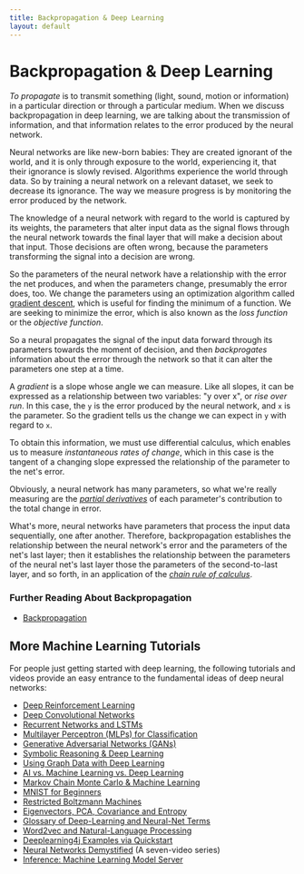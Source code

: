 ```yaml
---
title: Backpropagation & Deep Learning
layout: default
---
```


# Backpropagation & Deep Learning

*To propagate* is to transmit something (light, sound, motion or information) in a particular direction or through a particular medium. When we discuss backpropagation in deep learning, we are talking about the transmission of information, and that information relates to the error produced by the neural network. 

Neural networks are like new-born babies: They are created ignorant of the world, and it is only through exposure to the world, experiencing it, that their ignorance is slowly revised. Algorithms experience the world through data. So by training a neural network on a relevant dataset, we seek to decrease its ignorance. The way we measure progress is by monitoring the error produced by the network. 

The knowledge of a neural network with regard to the world is captured by its weights, the parameters that alter input data as the signal flows through the neural network towards the final layer that will make a decision about that input. Those decisions are often wrong, because the parameters transforming the signal into a decision are wrong. 

So the parameters of the neural network have a relationship with the error the net produces, and when the parameters change, presumably the error does, too. We change the parameters using an optimization algorithm called [gradient descent](https://en.wikipedia.org/wiki/Gradient_descent), which is useful for finding the minimum of a function. We are seeking to minimize the error, which is also known as the *loss function* or the *objective function*.

So a neural propagates the signal of the input data forward through its parameters towards the moment of decision, and then *backprogates* information about the error through the network so that it can alter the parameters one step at a time. 

A *gradient* is a slope whose angle we can measure. Like all slopes, it can be expressed as a relationship between two variables: "y over x", or *rise over run*. In this case, the `y` is the error produced by the neural network, and `x` is the parameter. So the gradient tells us the change we can expect in `y` with regard to `x`. 

To obtain this information, we must use differential calculus, which enables us to measure *instantaneous rates of change*, which in this case is the tangent of a changing slope expressed the relationship of the parameter to the net's error. 

Obviously, a neural network has many parameters, so what we're really measuring are the *[partial derivatives](https://en.wikipedia.org/wiki/Partial_derivative)* of each parameter's contribution to the total change in error. 

What's more, neural networks have parameters that process the input data sequentially, one after another. Therefore, backpropagation establishes the relationship between the neural network's error and the parameters of the net's last layer; then it establishes the relationship between the parameters of the neural net's last layer those the parameters of the second-to-last layer, and so forth, in an application of the *[chain rule of calculus](https://en.wikipedia.org/wiki/Chain_rule)*. 

### Further Reading About Backpropagation

* [Backpropagation](https://brilliant.org/wiki/backpropagation/)

## <a name="intro">More Machine Learning Tutorials</a>

For people just getting started with deep learning, the following tutorials and videos provide an easy entrance to the fundamental ideas of deep neural networks:

* [Deep Reinforcement Learning](./deepreinforcementlearning.html)
* [Deep Convolutional Networks](./convolutionalnets.html)
* [Recurrent Networks and LSTMs](./lstm.html)
* [Multilayer Perceptron (MLPs) for Classification](./multilayerperceptron.html)
* [Generative Adversarial Networks (GANs)](./generative-adversarial-network.html)
* [Symbolic Reasoning & Deep Learning](./symbolicreasoning.html)
* [Using Graph Data with Deep Learning](./graphdata.html)
* [AI vs. Machine Learning vs. Deep Learning](./ai-machinelearning-deeplearning.html)
* [Markov Chain Monte Carlo & Machine Learning](/markovchainmontecarlo.html)
* [MNIST for Beginners](./mnist-for-beginners.html)
* [Restricted Boltzmann Machines](./restrictedboltzmannmachine.html)
* [Eigenvectors, PCA, Covariance and Entropy](./eigenvector.html)
* [Glossary of Deep-Learning and Neural-Net Terms](./glossary.html)
* [Word2vec and Natural-Language Processing](./word2vec.html)
* [Deeplearning4j Examples via Quickstart](./quickstart.html)
* [Neural Networks Demystified](https://www.youtube.com/watch?v=bxe2T-V8XRs) (A seven-video series)
* [Inference: Machine Learning Model Server](./modelserver.html)
